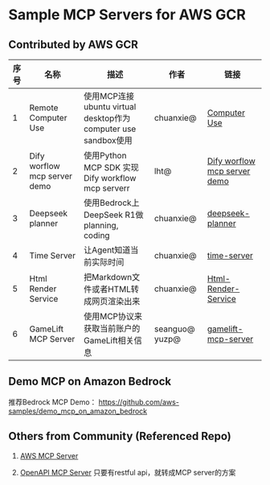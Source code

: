 # Sample MCP Servers for AWS GCR

## Contributed by AWS GCR

| 序号 | 名称 | 描述 | 作者 | 链接 |
|------|------|------|------|------|
| 1 | Remote Computer Use | 使用MCP连接ubuntu virtual desktop作为computer use sandbox使用 | chuanxie@ | [Computer Use](remote_computer_use/README.md) |
| 2 | Dify worflow mcp server demo | 使用Python MCP SDK 实现 Dify workflow mcp serverr | lht@ | [Dify worflow mcp server demo](https://github.com/aws-samples/aws-mcp-servers-samples/blob/main/dify_mcp_servers/README.md) |
| 3 | Deepseek planner | 使用Bedrock上DeepSeek R1做planning, coding | chuanxie@ | [deepseek-planner](deepseek-planner/README.md) |
| 4 | Time Server | 让Agent知道当前实际时间 | chuanxie@ | [time-server](time_server/README.md) |
| 5 | Html Render Service | 把Markdown文件或者HTML转成网页渲染出来 | chuanxie@ | [Html-Render-Service](html_render_service/README.md) |
| 6 | GameLift MCP Server | 使用MCP协议来获取当前账户的GameLift相关信息 | seanguo@ yuzp@ | [gamelift-mcp-server](gamelift-mcp-server/README.md) |

## Demo MCP on Amazon Bedrock 
推荐Bedrock MCP Demo：
https://github.com/aws-samples/demo_mcp_on_amazon_bedrock

## Others from Community (Referenced Repo)
1. [AWS MCP Server](https://github.com/rishikavikondala/mcp-server-aws.git)

2. [OpenAPI MCP Server](https://github.com/janwilmake/openapi-mcp-server.git) 只要有restful api，就转成MCP server的方案 